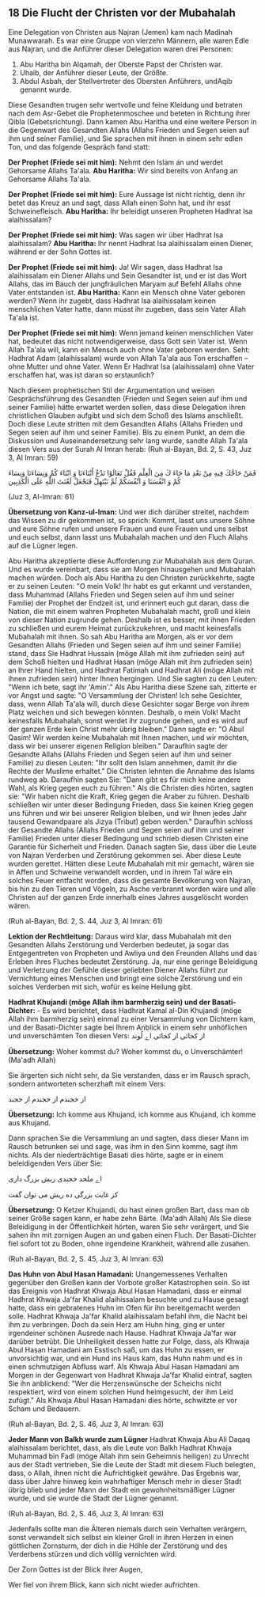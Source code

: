 ## 18 Die Flucht der Christen vor der Mubahalah


Eine Delegation von Christen aus Najran (Jemen) kam nach Madinah Munawwarah. Es war eine Gruppe von vierzehn Männern, alle waren Edle aus Najran, und die Anführer dieser Delegation waren drei Personen:

1. Abu Haritha bin Alqamah, der Oberste Papst der Christen war.
2. Uhaib, der Anführer dieser Leute, der Größte. 
3. Abdul Asbah, der Stellvertreter des Obersten Anführers, undAqib genannt wurde.

Diese Gesandten trugen sehr wertvolle und feine Kleidung und betraten nach dem Asr-Gebet die Prophetenmoschee und beteten in Richtung ihrer Qibla (Gebetsrichtung). Dann kamen Abu Haritha und eine weitere Person in die Gegenwart des Gesandten Allahs (Allahs Frieden und Segen seien auf ihm und seiner Familie), und Sie sprachen mit ihnen in einem sehr edlen Ton, und das folgende Gespräch fand statt:

**Der Prophet (Friede sei mit him):** Nehmt den Islam an und werdet Gehorsame Allahs Ta'ala.
**Abu Haritha:** Wir sind bereits von Anfang an Gehorsame Allahs Ta'ala.

**Der Prophet (Friede sei mit him):** Eure Aussage ist nicht richtig, denn ihr betet das Kreuz an und sagt, dass Allah einen Sohn hat, und ihr esst Schweinefleisch.
**Abu Haritha:** Ihr beleidigt unseren Propheten Hadhrat Isa alaihissalam?

**Der Prophet (Friede sei mit him):** Was sagen wir über Hadhrat Isa alaihissalam?
**Abu Haritha:** Ihr nennt Hadhrat Isa alaihissalam einen Diener, während er der Sohn Gottes ist.

**Der Prophet (Friede sei mit him):** Ja! Wir sagen, dass Hadhrat Isa alaihissalam ein Diener Allahs und Sein Gesandter ist, und er ist das Wort Allahs, das im Bauch der jungfräulichen Maryam auf Befehl Allahs ohne Vater entstanden ist.
**Abu Haritha:** Kann ein Mensch ohne Vater geboren werden? Wenn ihr zugebt, dass Hadhrat Isa alaihissalam keinen menschlichen Vater hatte, dann müsst ihr zugeben, dass sein Vater Allah Ta'ala ist.

**Der Prophet (Friede sei mit him):**
Wenn jemand keinen menschlichen Vater hat, bedeutet das nicht notwendigerweise, dass Gott sein Vater ist.
Wenn Allah Ta'ala will, kann ein Mensch auch ohne Vater geboren werden. Seht: Hadhrat Adam (alaihissalam) wurde von Allah Ta'ala aus Ton erschaffen – ohne Mutter und ohne Vater. Wenn Er Hadhrat Isa (alaihissalam) ohne Vater erschaffen hat, was ist daran so erstaunlich?

Nach diesem prophetischen Stil der Argumentation und weisen Gesprächsführung des Gesandten (Frieden und Segen seien auf ihm und seiner Familie) hätte erwartet werden sollen, dass diese Delegation ihren christlichen Glauben aufgibt und sich dem Schoß des Islams anschließt. Doch diese Leute stritten mit dem Gesandten Allahs (Allahs Frieden und Segen seien auf ihm und seiner Familie). Bis zu einem Punkt, an dem die Diskussion und Auseinandersetzung sehr lang wurde, sandte Allah Ta'ala diesen Vers aus der Surah Al Imran herab: (Ruh al-Bayan, Bd. 2, S. 43, Juz 3, Al Imran: 59)

فَمَنْ حَاجَّكَ فِيهِ مِنْ بَعْدِ مَا جَاءَ كَ مِنَ الْعِلْمِ فَقُلْ تَعَالَوْا نَدْعُ أَبْنَاءَنَا وَ ابْنَاءَ كُمْ وَنِسَاءَنَا وَنِسَاءَ كُمْ وَ انْفُسَنَا وَ انْفُسَكُمْ ثُمَّ نَبْتَهِلْ فَنَجْعَلْ لَعْنَتَ اللَّهِ عَلَى الْكَذِبِين

(Juz 3, Al-Imran: 61)

**Übersetzung von Kanz-ul-Iman:** Und wer dich darüber streitet, nachdem das Wissen zu dir gekommen ist, so sprich: Kommt, lasst uns unsere Söhne und eure Söhne rufen und unsere Frauen und eure Frauen und uns selbst und euch selbst, dann lasst uns Mubahalah machen und den Fluch Allahs auf die Lügner legen.

Abu Haritha akzeptierte diese Aufforderung zur Mubahalah aus dem Quran. Und es wurde vereinbart, dass sie am Morgen hinausgehen und Mubahalah machen würden. Doch als Abu Haritha zu den Christen zurückkehrte, sagte er zu seinen Leuten: "O mein Volk! Ihr habt es gut erkannt und verstanden, dass Muhammad (Allahs Frieden und Segen seien auf ihm und seiner Familie) der Prophet der Endzeit ist, und erinnert euch gut daran, dass die Nation, die mit einem wahren Propheten Mubahalah macht, groß und klein von dieser Nation zugrunde gehen. Deshalb ist es besser, mit ihnen Frieden zu schließen und eurem Heimat zurückzukehren, und macht keinesfalls Mubahalah mit ihnen. So sah Abu Haritha am Morgen, als er vor dem Gesandten Allahs (Frieden und Segen seien auf ihm und seiner Familie) stand, dass Sie Hadhrat Hussain (möge Allah mit ihm zufrieden sein) auf dem Schoß hielten und Hadhrat Hasan (möge Allah mit ihm zufrieden sein) an Ihrer Hand hielten, und Hadhrat Fatimah und Hadhrat Ali (möge Allah mit ihnen zufrieden sein) hinter Ihnen hergingen. Und Sie sagten zu den Leuten: "Wenn ich bete, sagt ihr 'Amin'." Als Abu Haritha diese Szene sah, zitterte er vor Angst und sagte: "O Versammlung der Christen! Ich sehe Gesichter, dass, wenn Allah Ta'ala will, durch diese Gesichter sogar Berge von ihrem Platz weichen und sich bewegen könnten. Deshalb, o mein Volk! Macht keinesfalls Mubahalah, sonst werdet ihr zugrunde gehen, und es wird auf der ganzen Erde kein Christ mehr übrig bleiben." Dann sagte er: "O Abul Qasim! Wir werden keine Mubahalah mit Ihnen machen, und wir möchten, dass wir bei unserer eigenen Religion bleiben." Daraufhin sagte der Gesandte Allahs (Allahs Frieden und Segen seien auf ihm und seiner Familie) zu diesen Leuten: "Ihr sollt den Islam annehmen, damit ihr die Rechte der Muslime erhaltet." Die Christen lehnten die Annahme des Islams rundweg ab. Daraufhin sagten Sie: "Dann gibt es für mich keine andere Wahl, als Krieg gegen euch zu führen." Als die Christen dies hörten, sagten sie: "Wir haben nicht die Kraft, Krieg gegen die Araber zu führen. Deshalb schließen wir unter dieser Bedingung Frieden, dass Sie keinen Krieg gegen uns führen und wir bei unserer Religion bleiben, und wir Ihnen jedes Jahr tausend Gewandpaare als Jizya (Tribut) geben werden." Daraufhin schloss der Gesandte Allahs (Allahs Frieden und Segen seien auf ihm und seiner Familie) Frieden unter dieser Bedingung und schrieb diesen Christen eine Garantie für Sicherheit und Frieden. Danach sagten Sie, dass über die Leute von Najran Verderben und Zerstörung gekommen sei. Aber diese Leute wurden gerettet. Hätten diese Leute Mubahalah mit mir gemacht, wären sie in Affen und Schweine verwandelt worden, und in ihrem Tal wäre ein solches Feuer entfacht worden, dass die gesamte Bevölkerung von Najran, bis hin zu den Tieren und Vögeln, zu Asche verbrannt worden wäre und alle Christen auf der ganzen Erde innerhalb eines Jahres ausgelöscht worden wären. 

(Ruh al-Bayan, Bd. 2, S. 44, Juz 3, Al Imran: 61)


**Lektion der Rechtleitung:** Daraus wird klar, dass Mubahalah mit den Gesandten Allahs Zerstörung und Verderben bedeutet, ja sogar das Entgegentreten von Propheten und Awliya und den Freunden Allahs und das Erleben ihres Fluches bedeutet Zerstörung. Ja, nur eine geringe Beleidigung und Verletzung der Gefühle dieser geliebten Diener Allahs führt zur Vernichtung eines Menschen und bringt eine solche Zerstörung und ein solches Verderben mit sich, wofür es keine Heilung gibt.

**Hadhrat Khujandi (möge Allah ihm barmherzig sein) und der Basati-Dichter:** - Es wird berichtet, dass Hadhrat Kamal al-Din Khujandi (möge Allah ihm barmherzig sein) einmal zu einer Versammlung von Dichtern kam, und der Basati-Dichter sagte bei Ihrem Anblick in einem sehr unhöflichen und unverschämten Ton diesen Vers:
از کجائی از کجائی اے لُوند


**Übersetzung:** Woher kommst du? Woher kommst du, o Unverschämter! (Ma'adh Allah)

Sie ärgerten sich nicht sehr, da Sie verstanden, dass er im Rausch sprach, sondern antworteten scherzhaft mit einem Vers:

از خجندم از خجندم از خجند

**Übersetzung:** Ich komme aus Khujand, ich komme aus Khujand, ich komme aus Khujand.

Dann sprachen Sie die Versammlung an und sagten, dass dieser Mann im Rausch betrunken sei und sage, was ihm in den Sinn komme, sagt ihm nichts. Als der niederträchtige Basati dies hörte, sagte er in einem beleidigenden Vers über Sie:

اے ملحد خجندی ریش بزرگ داری

کز غایت بزرگی ده ریش می توان گفت


**Übersetzung:** O Ketzer Khujandi, du hast einen großen Bart, dass man ob seiner Größe sagen kann, er habe zehn Bärte. (Ma'adh Allah)
Als Sie diese Beleidigung in der Öffentlichkeit hörten, waren Sie sehr verärgert, und Sie sahen ihn mit zornigen Augen an und gaben einen Fluch. Der Basati-Dichter fiel sofort tot zu Boden, ohne irgendeine Krankheit, während alle zusahen.

(Ruh al-Bayan, Bd. 2, S. 45, Juz 3, Al Imran: 63)

**Das Huhn von Abul Hasan Hamadani:** Unangemessenes Verhalten gegenüber den Großen kann der Vorbote großer Katastrophen sein. So ist das Ereignis von Hadhrat Khwaja Abul Hasan Hamadani, dass er einmal Hadhrat Khwaja Ja'far Khalid alaihissalam besuchte und zu Hause gesagt hatte, dass ein gebratenes Huhn im Ofen für ihn bereitgemacht werden solle. Hadhrat Khwaja Ja'far Khalid alaihissalam befahl ihm, die Nacht bei ihm zu verbringen. Doch da sein Herz am Huhn hing, ging er unter irgendeiner schönen Ausrede nach Hause. Hadhrat Khwaja Ja'far war darüber betrübt. Die Unheiligkeit dessen hatte zur Folge, dass, als Khwaja Abul Hasan Hamadani am Esstisch saß, um das Huhn zu essen, er unvorsichtig war, und ein Hund ins Haus kam, das Huhn nahm und es in einen schmutzigen Abfluss warf. Als Khwaja Abul Hasan Hamadani am Morgen in der Gegenwart von Hadhrat Khwaja Ja'far Khalid eintraf, sagten Sie ihn anblickend: "Wer die Herzenswünsche der Scheichs nicht respektiert, wird von einem solchen Hund heimgesucht, der ihm Leid zufügt." Als Khwaja Abul Hasan Hamadani dies hörte, schwitzte er vor Scham und Bedauern.

(Ruh al-Bayan, Bd. 2, S. 46, Juz 3, Al Imran: 63)

**Jeder Mann von Balkh wurde zum Lügner** Hadhrat Khwaja Abu Ali Daqaq alaihissalam berichtet, dass, als die Leute von Balkh Hadhrat Khwaja Muhammad bin Fadl (möge Allah ihm sein Geheimnis heiligen) zu Unrecht aus der Stadt vertrieben, Sie die Leute der Stadt mit diesem Fluch belegten, dass, o Allah, ihnen nicht die Aufrichtigkeit gewähre. Das Ergebnis war, dass über Jahre hinweg kein wahrhaftiger Mensch mehr in dieser Stadt übrig blieb und jeder Mann der Stadt ein gewohnheitsmäßiger Lügner wurde, und sie wurde die Stadt der Lügner genannt.

(Ruh al-Bayan, Bd. 2, S. 46, Juz 3, Al Imran: 63)

Jedenfalls sollte man die Älteren niemals durch sein Verhalten verärgern, sonst verwandelt sich selbst ein kleiner Groll in ihren Herzen in einen göttlichen Zornsturm, der dich in die Höhle der Zerstörung und des Verderbens stürzen und dich völlig vernichten wird.

Der Zorn Gottes ist der Blick ihrer Augen,

Wer fiel von ihrem Blick, kann sich nicht wieder aufrichten.

